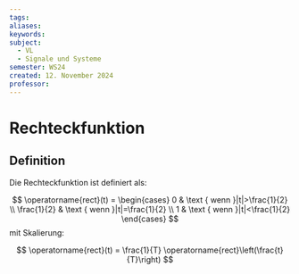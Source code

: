 ```yaml
---
tags: 
aliases: 
keywords: 
subject:
  - VL
  - Signale und Systeme
semester: WS24
created: 12. November 2024
professor:
---
```

 

# Rechteckfunktion

## Definition

Die Rechteckfunktion ist definiert als:

$$
\operatorname{rect}(t) = \begin{cases}
0 & \text { wenn }|t|>\frac{1}{2} \\
\frac{1}{2} & \text { wenn }|t|=\frac{1}{2} \\
1 & \text { wenn }|t|<\frac{1}{2} 
\end{cases}
$$
mit Skalierung:

$$
\operatorname{rect}(t) = \frac{1}{T} \operatorname{rect}\left(\frac{t}{T}\right)
$$